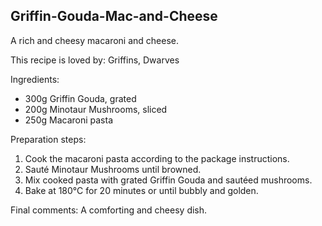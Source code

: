 ## Griffin-Gouda-Mac-and-Cheese
A rich and cheesy macaroni and cheese.

This recipe is loved by: Griffins, Dwarves

Ingredients:

* 300g Griffin Gouda, grated
* 200g Minotaur Mushrooms, sliced
* 250g Macaroni pasta

Preparation steps:

1. Cook the macaroni pasta according to the package instructions.
2. Sauté Minotaur Mushrooms until browned.
3. Mix cooked pasta with grated Griffin Gouda and sautéed mushrooms.
4. Bake at 180°C for 20 minutes or until bubbly and golden.

Final comments: A comforting and cheesy dish.

